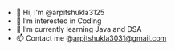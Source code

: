 - 👋 Hi, I’m @arpitshukla3125
- 👀 I’m interested in Coding
- 🌱 I’m currently learning Java and DSA
- 📫 Contact me @arpitshukla3031@gmail.com

<!---
arpitshukla3125/arpitshukla3125 is a ✨ special ✨ repository because its `README.md` (this file) appears on your GitHub profile.
You can click the Preview link to take a look at your changes.
--->
